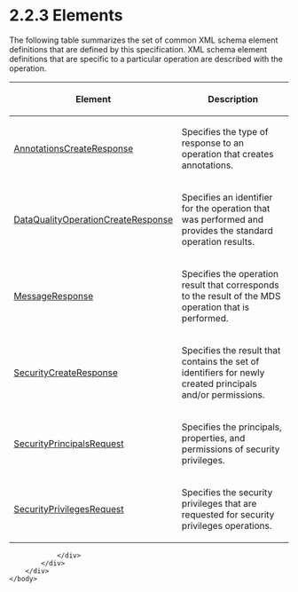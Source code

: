 <html dir="LTR" xmlns:mshelp="http://msdn.microsoft.com/mshelp" xmlns:ddue="http://ddue.schemas.microsoft.com/authoring/2003/5" xmlns:xlink="http://www.w3.org/1999/xlink" xmlns:tool="http://www.microsoft.com/tooltip">
    <head>
        <meta http-equiv="Content-Type" content="text/html; CHARSET=utf-8"></meta>
        <meta name="save" content="history"></meta>
        <title>2.2.3 Elements</title>
        <xml>
            <mshelp:toctitle title="2.2.3 Elements"></mshelp:toctitle>
            <mshelp:rltitle title="[MS-SSMDSWS-15]: Elements"></mshelp:rltitle>
            <mshelp:keyword index="A" term="9586cb87-d3af-4ecb-9717-e1d0c837d9a7"></mshelp:keyword>
            <mshelp:attr name="DCSext.ContentType" value="open specification"></mshelp:attr>
            <mshelp:attr name="AssetID" value="9586cb87-d3af-4ecb-9717-e1d0c837d9a7"></mshelp:attr>
            <mshelp:attr name="TopicType" value="kbRef"></mshelp:attr>
            <mshelp:attr name="DCSext.Title" value="[MS-SSMDSWS-15]: Elements" />
        </xml>
    </head>
    <body>
        <div id="header">
            <h1 class="heading">2.2.3 Elements</h1>
        </div>
        <div id="mainSection">
            <div id="mainBody">
                <div id="allHistory" class="saveHistory"></div>
                <div id="sectionSection0" class="section" name="collapseableSection">
                    

<p>The following table summarizes the set of common XML schema
element definitions that are defined by this specification. XML schema element
definitions that are specific to a particular operation are described with the
operation.</p>

<table>
 <thead>
  <tr>
   <th>
   <p>Element</p>
   </th>
   <th>
   <p>Description</p>
   </th>
  </tr>
 </thead>
 <tr>
  <td>
  <p><a href="57106dc3-ff93-4eb3-8420-2e2812e67a7a.md">AnnotationsCreateResponse</a></p>
  </td>
  <td>
  <p>Specifies the type of response to an operation that
  creates annotations.</p>
  </td>
 </tr>
 <tr>
  <td>
  <p><a href="8b64a7f2-7252-4c01-9382-db6b97e72aea.md">DataQualityOperationCreateResponse</a></p>
  </td>
  <td>
  <p>Specifies an identifier for the operation that was
  performed and provides the standard operation results.</p>
  </td>
 </tr>
 <tr>
  <td>
  <p><a href="b30f1313-589f-4489-9d4a-f7c3d0ef66ca.md">MessageResponse</a></p>
  </td>
  <td>
  <p>Specifies the operation result that corresponds to the
  result of the MDS operation that is performed.</p>
  </td>
 </tr>
 <tr>
  <td>
  <p><a href="15238c48-6194-41fb-aac0-61d38dc6ff50.md">SecurityCreateResponse</a></p>
  </td>
  <td>
  <p>Specifies the result that contains the set of
  identifiers for newly created principals and/or permissions.</p>
  </td>
 </tr>
 <tr>
  <td>
  <p><a href="82572557-3b14-4720-8910-6288ed1bfe8f.md">SecurityPrincipalsRequest</a></p>
  </td>
  <td>
  <p>Specifies the principals, properties, and permissions
  of security privileges.</p>
  </td>
 </tr>
 <tr>
  <td>
  <p><a href="0291f3ea-45fa-4768-b3df-e5cc7afe8b09.md">SecurityPrivilegesRequest</a></p>
  </td>
  <td>
  <p>Specifies the security privileges that are requested
  for security privileges operations.</p>
  </td>
 </tr>
</table>

<p> </p>


                </div>
            </div>
        </div>
    </body>
</html>